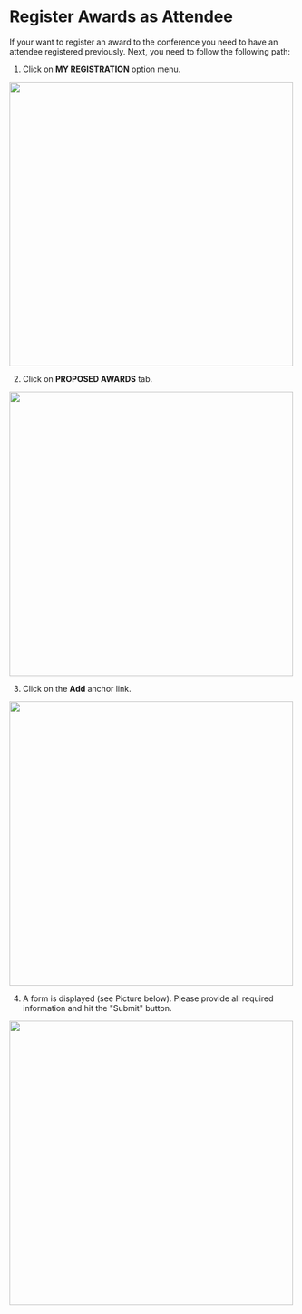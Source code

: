 # Register Awards as Attendee

If your want to register an award to the conference you need to have an attendee registered previously. Next, you need to follow the following path:

1. Click on **MY REGISTRATION** option menu.

<img src="https://drive.google.com/uc?export=view&id=1f4m8FwnVE1okG2ZuG4Rkjy3xDN1jdANx" style="width: 500px; max-width: 100%; height: auto"/>

2. Click on **PROPOSED AWARDS** tab.

<img src="https://drive.google.com/uc?export=view&id=1a64j8VOikPD33NvAA3eg97-8Qmd1iq8-" style="width: 500px; max-width: 100%; height: auto"/>

3. Click on the **Add** anchor link.

<img src="https://drive.google.com/uc?export=view&id=1d4Pbg6jGGIHtwtuiYOSXuunDa3he0gAe" style="width: 500px; max-width: 100%; height: auto"/>

4. A form is displayed (see Picture below). Please provide all required information and hit the "Submit" button.

<img src="https://drive.google.com/uc?export=view&id=1xsYpqJGoXc77_HGAw2L3wVkaQyEt5zwl" style="width: 500px; max-width: 100%; height: auto"/>
